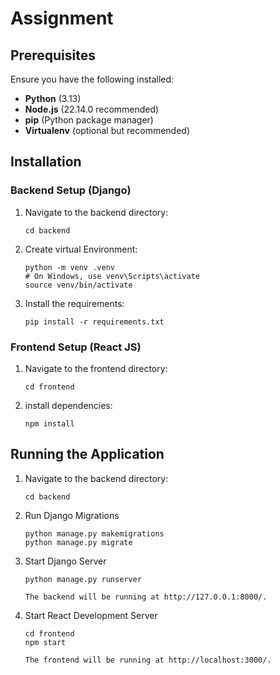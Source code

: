 # Assignment

## Prerequisites
Ensure you have the following installed:
- **Python** (3.13)
- **Node.js** (22.14.0 recommended)
- **pip** (Python package manager)
- **Virtualenv** (optional but recommended)

## Installation
### Backend Setup (Django)
1. Navigate to the backend directory:
    ```
    cd backend
    ```

2. Create virtual Environment:
    ```
    python -m venv .venv
    # On Windows, use venv\Scripts\activate
    source venv/bin/activate  
    ```

3. Install the requirements:
    ```
    pip install -r requirements.txt
    ```

### Frontend Setup (React JS)
1. Navigate to the frontend directory:
    ```
    cd frontend
    ```

2. install dependencies:
    ```
    npm install
    ```


## Running the Application
1. Navigate to the backend directory:
    ```
    cd backend
    ```

2. Run Django Migrations

    ```
    python manage.py makemigrations
    python manage.py migrate
    ```

3. Start Django Server

    ```
    python manage.py runserver

    The backend will be running at http://127.0.0.1:8000/.
    ```

3. Start React Development Server

    ```
    cd frontend
    npm start

    The frontend will be running at http://localhost:3000/.
    ```